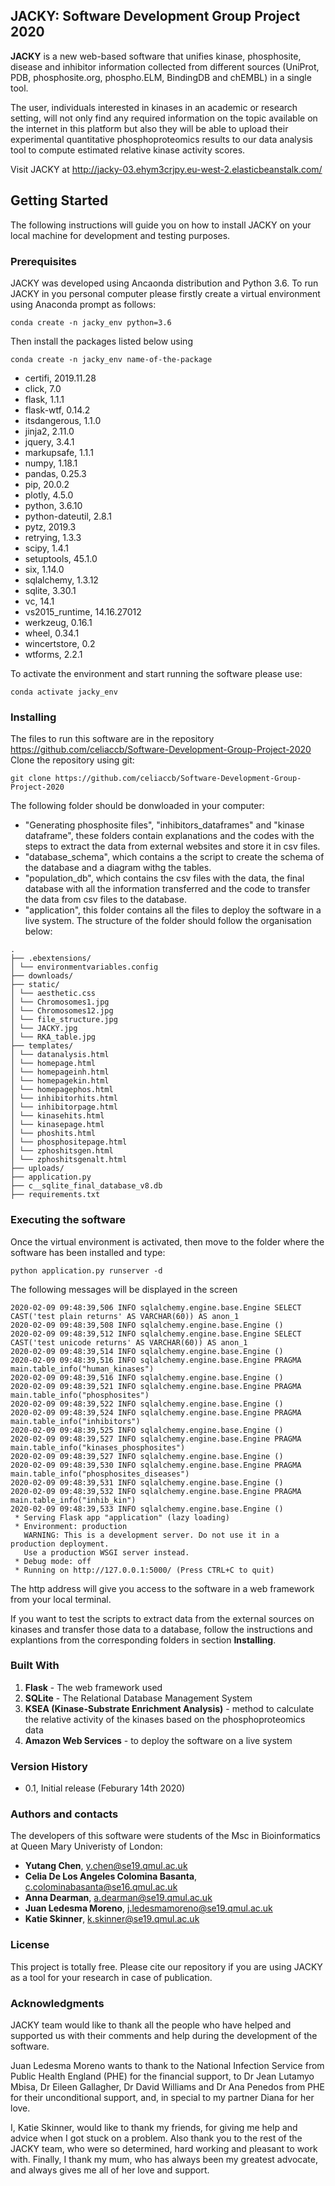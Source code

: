 ## JACKY: Software Development Group Project 2020
**JACKY** is a new web-based software that unifies kinase, phosphosite, disease and inhibitor information collected from different sources (UniProt, PDB, phosphosite.org, phospho.ELM, BindingDB and chEMBL) in a single tool. 

The user, individuals interested in kinases in an academic or research setting, will not only find any required information on the topic available on the internet in this platform but also they will be able to upload their experimental quantitative phosphoproteomics results to our data analysis tool to compute estimated relative kinase activity scores.

Visit JACKY at http://jacky-03.ehym3crjpy.eu-west-2.elasticbeanstalk.com/

## Getting Started
The following instructions will guide you on how to install JACKY on your local machine for development and testing purposes.

### Prerequisites
JACKY was developed using Ancaonda distribution and Python 3.6. To run JACKY in you personal computer please firstly create a virtual environment using Anaconda prompt as follows:
```
conda create -n jacky_env python=3.6
```
Then install the packages listed below using

```
conda create -n jacky_env name-of-the-package
```



- certifi, 2019.11.28
- click, 7.0
- flask, 1.1.1
- flask-wtf, 0.14.2
- itsdangerous, 1.1.0
- jinja2, 2.11.0
- jquery, 3.4.1
- markupsafe, 1.1.1
- numpy, 1.18.1
- pandas, 0.25.3
- pip, 20.0.2
- plotly, 4.5.0
- python, 3.6.10
- python-dateutil, 2.8.1
- pytz, 2019.3
- retrying, 1.3.3
- scipy, 1.4.1
- setuptools, 45.1.0
- six, 1.14.0
- sqlalchemy, 1.3.12
- sqlite, 3.30.1
- vc, 14.1
- vs2015_runtime, 14.16.27012
- werkzeug, 0.16.1
- wheel, 0.34.1
- wincertstore, 0.2
- wtforms, 2.2.1

To activate the environment and start running the software please use:

```
conda activate jacky_env
```


### Installing
The files to run this software are in the repository https://github.com/celiaccb/Software-Development-Group-Project-2020
Clone the repository using git:
```
git clone https://github.com/celiaccb/Software-Development-Group-Project-2020

```
The following folder should be donwloaded in your computer:
 * "Generating phosphosite files", "inhibitors_dataframes" and "kinase dataframe", these folders contain explanations and the codes with the steps to extract the data from external websites and store it in csv files.  
 * "database_schema", which contains a the script to create the schema of the database and a diagram withg the tables.
 * "population_db", which contains the csv files with the data, the final database with all the information transferred and the code to transfer the data from csv files to the database.
 * "application", this folder contains all the files to deploy the software in a live system. The structure of the folder should follow the organisation below:
```
.
├── .ebextensions/
│ └── environmentvariables.config
├── downloads/
├── static/
│ └── aesthetic.css
│ └── Chromosomes1.jpg
│ └── Chromosomes12.jpg
│ └── file_structure.jpg
│ └── JACKY.jpg
│ └── RKA_table.jpg
├── templates/
│ └── datanalysis.html
│ └── homepage.html
│ └── homepageinh.html
│ └── homepagekin.html
│ └── homepagephos.html
│ └── inhibitorhits.html
│ └── inhibitorpage.html
│ └── kinasehits.html
│ └── kinasepage.html
│ └── phoshits.html
│ └── phosphositepage.html
│ └── zphoshitsgen.html
│ └── zphoshitsgenalt.html
├── uploads/
├── application.py
├── c__sqlite_final_database_v8.db
├── requirements.txt
```
### Executing the software

Once the virtual environment is activated, then move to the folder where the software has been installed and type:
```
python application.py runserver -d
```
The following messages will be displayed in the screen

```
2020-02-09 09:48:39,506 INFO sqlalchemy.engine.base.Engine SELECT CAST('test plain returns' AS VARCHAR(60)) AS anon_1
2020-02-09 09:48:39,508 INFO sqlalchemy.engine.base.Engine ()
2020-02-09 09:48:39,512 INFO sqlalchemy.engine.base.Engine SELECT CAST('test unicode returns' AS VARCHAR(60)) AS anon_1
2020-02-09 09:48:39,514 INFO sqlalchemy.engine.base.Engine ()
2020-02-09 09:48:39,516 INFO sqlalchemy.engine.base.Engine PRAGMA main.table_info("human_kinases")
2020-02-09 09:48:39,516 INFO sqlalchemy.engine.base.Engine ()
2020-02-09 09:48:39,521 INFO sqlalchemy.engine.base.Engine PRAGMA main.table_info("phosphosites")
2020-02-09 09:48:39,522 INFO sqlalchemy.engine.base.Engine ()
2020-02-09 09:48:39,524 INFO sqlalchemy.engine.base.Engine PRAGMA main.table_info("inhibitors")
2020-02-09 09:48:39,525 INFO sqlalchemy.engine.base.Engine ()
2020-02-09 09:48:39,527 INFO sqlalchemy.engine.base.Engine PRAGMA main.table_info("kinases_phosphosites")
2020-02-09 09:48:39,527 INFO sqlalchemy.engine.base.Engine ()
2020-02-09 09:48:39,530 INFO sqlalchemy.engine.base.Engine PRAGMA main.table_info("phosphosites_diseases")
2020-02-09 09:48:39,531 INFO sqlalchemy.engine.base.Engine ()
2020-02-09 09:48:39,532 INFO sqlalchemy.engine.base.Engine PRAGMA main.table_info("inhib_kin")
2020-02-09 09:48:39,533 INFO sqlalchemy.engine.base.Engine ()
 * Serving Flask app "application" (lazy loading)
 * Environment: production
   WARNING: This is a development server. Do not use it in a production deployment.
   Use a production WSGI server instead.
 * Debug mode: off
 * Running on http://127.0.0.1:5000/ (Press CTRL+C to quit)
```

The http address will give you access to the software in a web framework from your local terminal. 

If you want to test the scripts to extract data from the external sources on kinases and transfer those data to a database, follow the instructions and explantions from the corresponding folders in section **Installing**.

### Built With
1. **Flask**  - The web framework used
2. **SQLite** - The Relational Database Management System
3. **KSEA (Kinase-Substrate Enrichment Analysis)** - method to calculate the relative activity of the kinases based on the phosphoproteomics data
4. **Amazon Web Services** - to deploy the software on a live system

### Version History
* 0.1, Initial release (Feburary 14th 2020)

### Authors and contacts
The developers of this software were students of the Msc in Bioinformatics at Queen Mary Univeristy of London:

* **Yutang Chen**, y.chen@se19.qmul.ac.uk
* **Celia De Los Angeles Colomina Basanta**, c.colominabasanta@se16.qmul.ac.uk
* **Anna Dearman**, a.dearman@se19.qmul.ac.uk
* **Juan Ledesma Moreno**, j.ledesmamoreno@se19.qmul.ac.uk
* **Katie Skinner**, k.skinner@se19.qmul.ac.uk

### License
This project is totally free. Please cite our repository if you are using JACKY as a tool for your research in case of publication. 

### Acknowledgments
JACKY team would like to thank all the people who have helped and supported us with their comments and help during the development of the software.

Juan Ledesma Moreno wants to thank to the National Infection Service from Public Health England (PHE) for the financial support, to Dr Jean Lutamyo Mbisa, Dr Eileen Gallagher, Dr David Williams and Dr Ana Penedos from PHE for their unconditional support, and, in special to my partner Diana for her love.

I, Katie Skinner, would like to thank my friends, for giving me help and advice when I got stuck on a problem. Also thank you to the rest of the JACKY team, who were so determined, hard working and pleasant to work with. Finally, I thank my mum, who has always been my greatest advocate, and always gives me all of her love and support. 
